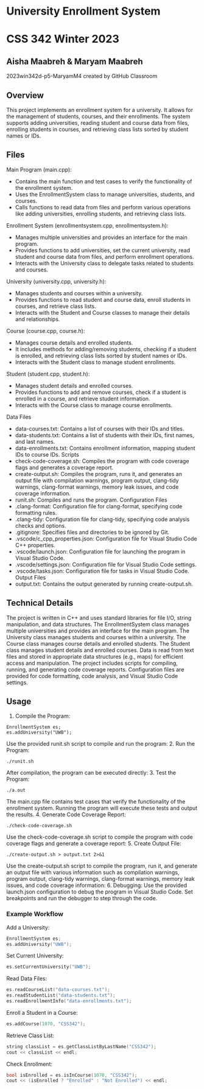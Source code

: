# University Enrollment System
# CSS 342 Winter 2023
## Aisha Maabreh & Maryam Maabreh
2023win342d-p5-MaryamM4 created by GitHub Classroom

## Overview
This project implements an enrollment system for a university. It allows for the management of students, courses, and their enrollments. The system supports adding universities, reading student and course data from files, enrolling students in courses, and retrieving class lists sorted by student names or IDs.


## Files
Main Program (main.cpp):
- Contains the main function and test cases to verify the functionality of the enrollment system.
- Uses the EnrollmentSystem class to manage universities, students, and courses.
- Calls functions to read data from files and perform various operations like adding universities, enrolling students, and retrieving class lists.

Enrollment System (enrollmentsystem.cpp, enrollmentsystem.h):
- Manages multiple universities and provides an interface for the main program.
- Provides functions to add universities, set the current university, read student and course data from files, and perform enrollment operations.
- Interacts with the University class to delegate tasks related to students and courses.

University (university.cpp, university.h):
- Manages students and courses within a university.
- Provides functions to read student and course data, enroll students in courses, and retrieve class lists.
- Interacts with the Student and Course classes to manage their details and relationships.

Course (course.cpp, course.h):
- Manages course details and enrolled students.
- It includes methods for adding/removing students, checking if a student is enrolled, and retrieving class lists sorted by student names or IDs.
- Interacts with the Student class to manage student enrollments.

Student (student.cpp, student.h):
- Manages student details and enrolled courses.
- Provides functions to add and remove courses, check if a student is enrolled in a course, and retrieve student information.
- Interacts with the Course class to manage course enrollments.

Data Files
- data-courses.txt: Contains a list of courses with their IDs and titles.
- data-students.txt: Contains a list of students with their IDs, first names, and last names.
- data-enrollments.txt: Contains enrollment information, mapping student IDs to course IDs.
Scripts
- check-code-coverage.sh: Compiles the program with code coverage flags and generates a coverage report.
- create-output.sh: Compiles the program, runs it, and generates an output file with compilation warnings, program output, clang-tidy warnings, clang-format warnings, memory leak issues, and code coverage information.
- runit.sh: Compiles and runs the program.
Configuration Files
- .clang-format: Configuration file for clang-format, specifying code formatting rules.
- .clang-tidy: Configuration file for clang-tidy, specifying code analysis checks and options.
- .gitignore: Specifies files and directories to be ignored by Git.
- .vscode/c_cpp_properties.json: Configuration file for Visual Studio Code C++ properties.
- .vscode/launch.json: Configuration file for launching the program in Visual Studio Code.
- .vscode/settings.json: Configuration file for Visual Studio Code settings.
- .vscode/tasks.json: Configuration file for tasks in Visual Studio Code.
Output Files
- output.txt: Contains the output generated by running create-output.sh.

## Technical Details
The project is written in C++ and uses standard libraries for file I/O, string manipulation, and data structures.
The EnrollmentSystem class manages multiple universities and provides an interface for the main program.
The University class manages students and courses within a university.
The Course class manages course details and enrolled students.
The Student class manages student details and enrolled courses.
Data is read from text files and stored in appropriate data structures (e.g., maps) for efficient access and manipulation.
The project includes scripts for compiling, running, and generating code coverage reports.
Configuration files are provided for code formatting, code analysis, and Visual Studio Code settings.

## Usage
1. Compile the Program:
```
EnrollmentSystem es;
es.addUniversity("UWB");
```
Use the provided runit.sh script to compile and run the program:
2. Run the Program:
```
./runit.sh
```
After compilation, the program can be executed directly:
3. Test the Program:
```
./a.out
```
The main.cpp file contains test cases that verify the functionality of the enrollment system. Running the program will execute these tests and output the results.
4. Generate Code Coverage Report:
```
./check-code-coverage.sh
```
Use the check-code-coverage.sh script to compile the program with code coverage flags and generate a coverage report:
5. Create Output File:
```
./create-output.sh > output.txt 2>&1
```
Use the create-output.sh script to compile the program, run it, and generate an output file with various information such as compilation warnings, program output, clang-tidy warnings, clang-format warnings, memory leak issues, and code coverage information:
6. Debugging:
Use the provided launch.json configuration to debug the program in Visual Studio Code. Set breakpoints and run the debugger to step through the code.

### Example Workflow
Add a University:
```cpp
EnrollmentSystem es;
es.addUniversity("UWB");
```
Set Current University:
```cpp
es.setCurrentUniversity("UWB");
```
Read Data Files:
```cpp
es.readCourseList("data-courses.txt");
es.readStudentList("data-students.txt");
es.readEnrollmentInfo("data-enrollments.txt");
```
Enroll a Student in a Course:
```cpp
es.addCourse(1070, "CSS342");
```
Retrieve Class List:
```cpp
string classList = es.getClassListByLastName("CSS342");
cout << classList << endl;
```
Check Enrollment:
```cpp
bool isEnrolled = es.isInCourse(1070, "CSS342");
cout << (isEnrolled ? "Enrolled" : "Not Enrolled") << endl;
```
